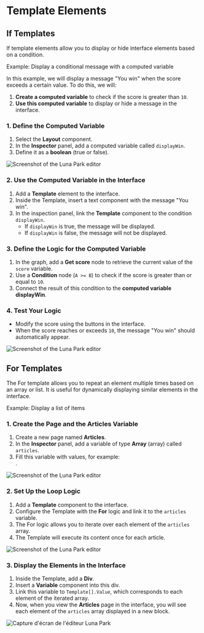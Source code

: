 <script setup lang="ts">
import {LogicType} from "@luna-park/logicnodes";
</script>

# Template Elements

## If Templates

If template elements allow you to display or hide interface elements based on a condition.

Example: Display a conditional message with a computed variable

In this example, we will display a message "You win" when the score exceeds a certain value. To do this, we will:

1. **Create a computed variable** to check if the score is greater than `10`.
2. **Use this computed variable** to display or hide a message in the interface.

### 1. Define the Computed Variable

1. Select the **Layout** component.
2. In the **Inspector** panel, add a computed variable called `displayWin`.
3. Define it as a **boolean** (true or false).

![Screenshot of the Luna Park editor](/assets/visual-scripting/flow-control/screen1.png)

### 2. Use the Computed Variable in the Interface

1. Add a **Template** element to the interface.
2. Inside the Template, insert a text component with the message "You win".
3. In the inspection panel, link the **Template** component to the condition `displayWin`.
    - If `displayWin` is true, the message will be displayed.
    - If `displayWin` is false, the message will not be displayed.

<DImage 
  src="/assets/visual-scripting/flow-control/screen2.png"
  alt="Screenshot of the Luna Park editor"
/>

### 3. Define the Logic for the Computed Variable

1. In the graph, add a **Get score** node to retrieve the current value of the `score` variable.
2. Use a **Condition** node (`A >= B`) to check if the score is greater than or equal to `10`.
3. Connect the result of this condition to the **computed variable displayWin**.

<DImage 
  src="/assets/visual-scripting/flow-control/screen3.png"
  alt="Screenshot of the Luna Park editor"
/>

### 4. Test Your Logic

- Modify the score using the buttons in the interface.
- When the score reaches or exceeds `10`, the message "You win" should automatically appear.

![Screenshot of the Luna Park editor](/assets/visual-scripting/flow-control/gif1.gif)

## For Templates

The For template allows you to repeat an element multiple times based on an array or list. It is useful for dynamically displaying similar elements in the interface.

Example: Display a list of items

### 1. Create the Page and the Articles Variable

1. Create a new page named **Articles**.
2. In the **Inspector** panel, add a variable of type **Array** (array) called `articles`.
3. Fill this variable with values, for example: <br/> <DSchemaValue :value='["sushi", "onigiri", "takoyaki", "tsukune"]'/>.

![Screenshot of the Luna Park editor](/assets/visual-scripting/flow-control/screen4.png)

### 2. Set Up the Loop Logic

1. Add a **Template** component to the interface.
2. Configure the Template with the **For** logic and link it to the `articles` variable.
3. The For logic allows you to iterate over each element of the `articles` array.
4. The Template will execute its content once for each article.

![Screenshot of the Luna Park editor](/assets/visual-scripting/flow-control/screen5.png)

### 3. Display the Elements in the Interface

1. Inside the Template, add a **Div**.
2. Insert a **Variable** component into this div.
3. Link this variable to `Template[].Value`, which corresponds to each element of the iterated array.
4. Now, when you view the **Articles** page in the interface, you will see each element of the `articles` array displayed in a new block.

![Capture d'écran de l'éditeur Luna Park](/assets/visual-scripting/flow-control/screen6.png)
